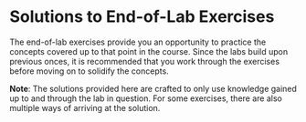 # Solutions to End-of-Lab Exercises

The end-of-lab exercises provide you an opportunity to practice the concepts covered up to that point in the course. Since the labs build upon previous onces, it is recommended that you work through the exercises before moving on to solidify the concepts. 

**Note**: The solutions provided here are crafted to only use knowledge gained up to and through the lab in question. For some exercises, there are also multiple ways of arriving at the solution.
